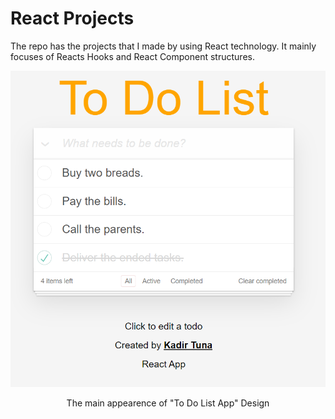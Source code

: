 # React Projects

The repo has the projects that I made by using React technology. It mainly focuses of Reacts Hooks and React Component structures.

<p align="center">
 <img src="https://github.com/kadirtuna/react-projects/blob/main/ToDoListApp/images/MainPage1.PNG"> 
</p>  
<p align="center">The main appearence of "To Do List App" Design</p>


